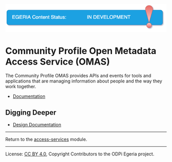 <!-- SPDX-License-Identifier: CC-BY-4.0 -->
<!-- Copyright Contributors to the ODPi Egeria project. -->

![InDev](../../../images/egeria-content-status-in-development.png#pagewidth)

# Community Profile Open Metadata Access Service (OMAS)

The Community Profile OMAS provides APIs and events for tools and applications
that are managing information about people and the way they work together.

* [Documentation](https://egeria-project.org/services/omas/community-profile/overview)


## Digging Deeper

* [Design Documentation](docs/design)

----
Return to the [access-services](..) module.

----
License: [CC BY 4.0](https://creativecommons.org/licenses/by/4.0/),
Copyright Contributors to the ODPi Egeria project.

